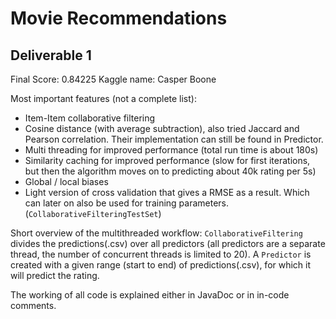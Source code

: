 # Movie Recommendations

## Deliverable 1
Final Score: 0.84225
Kaggle name: Casper Boone

Most important features (not a complete list):
* Item-Item collaborative filtering
* Cosine distance (with average subtraction), also tried Jaccard and Pearson correlation. Their implementation can still be found in Predictor.
* Multi threading for improved performance (total run time is about 180s)
* Similarity caching for improved performance (slow for first iterations, but then the algorithm moves on to predicting about 40k rating per 5s)
* Global / local biases
* Light version of cross validation that gives a RMSE as a result. Which can later on also be used for training parameters. (`CollaborativeFilteringTestSet`)

Short overview of the multithreaded workflow: `CollaborativeFiltering` divides the predictions(.csv) over all predictors (all predictors are a separate thread, the number of concurrent threads is limited to 20).
A `Predictor` is created with a given range (start to end) of predictions(.csv), for which it will predict the rating.

The working of all code is explained either in JavaDoc or in in-code comments.

